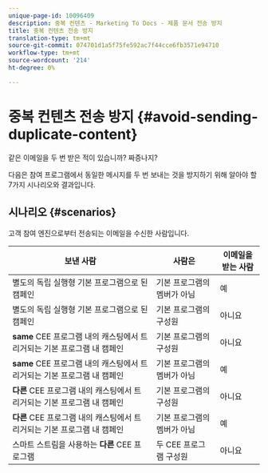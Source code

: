 ```yaml
---
unique-page-id: 10096409
description: 중복 컨텐츠 - Marketing To Docs - 제품 문서 전송 방지
title: 중복 컨텐츠 전송 방지
translation-type: tm+mt
source-git-commit: 074701d1a5f75fe592ac7f44cce6fb3571e94710
workflow-type: tm+mt
source-wordcount: '214'
ht-degree: 0%

---
```



# 중복 컨텐츠 전송 방지 {#avoid-sending-duplicate-content}

같은 이메일을 두 번 받은 적이 있습니까? 짜증나지?

다음은 참여 프로그램에서 동일한 메시지를 두 번 보내는 것을 방지하기 위해 알아야 할 7가지 시나리오와 결과입니다.

## 시나리오 {#scenarios}

고객 참여 엔진으로부터 전송되는 이메일을 수신한 사람입니다.

| 보낸 사람 | 사람은 | 이메일을 받는 사람 |
|---|---|---|
| 별도의 독립 실행형 기본 프로그램으로 된 캠페인 | 기본 프로그램의 멤버가 아님 | 예 |
| 별도의 독립 실행형 기본 프로그램으로 된 캠페인 | 기본 프로그램의 구성원 | 아니요 |
| **same** CEE 프로그램 내의 캐스팅에서 트리거되는 기본 프로그램 내 캠페인 | 기본 프로그램의 구성원 | 아니요 |
| **same** CEE 프로그램 내의 캐스팅에서 트리거되는 기본 프로그램 내 캠페인 | 기본 프로그램의 멤버가 아님 | 예 |
| **다른** CEE 프로그램 내의 캐스팅에서 트리거되는 기본 프로그램 내 캠페인 | 기본 프로그램의 구성원 | 아니요 |
| **다른** CEE 프로그램 내의 캐스팅에서 트리거되는 기본 프로그램 내 캠페인 | 기본 프로그램의 멤버가 아님 | 예 |
| 스마트 스트림을 사용하는 **다른** CEE 프로그램 | 두 CEE 프로그램 구성원 | 아니요 |

